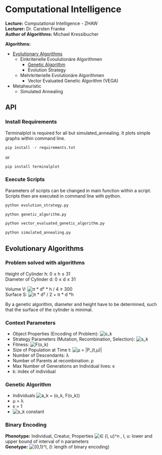 # Computational Intelligence

**Lecture:** Computational Intelligence - ZHAW  
**Lecturer:** Dr. Carsten Franke  
**Author of Algorithms:** Michael Kressibucher  

**Algorithms:**  
- [Evolutionary Algorithms](https://github.com/kressi/evolutionary-algorithms#evolutionary-algorithms)
  - Einkriterielle Evoulutionäre Algorithmen  
    - [Genetic Algorithm](https://github.com/kressi/evolutionary-algorithms#genetic-algorithm)  
    - Evolution Strategy
  - Mehrkriterielle Evolutionäre Algorithmen
    - Vector Evaluated Genetic Algorithm (VEGA)
- Metaheuristic  
  - Simulated Annealing  

## API
### Install Requirements
Terminalplot is required for all but simulated_annealing. It plots simple graphs within command line.

```zsh
pip install -r requirements.txt
```

or

```zsh
pip install terminalplot
```


### Execute Scripts
Parameters of scripts can be changed in main function within a script. Scripts then are executed in command line with python.

```sh
python evolution_strategy.py

python genetic_algorithm.py

python vector_evaluated_genetic_algorithm.py

python simulated_annealing.py
```

## Evolutionary Algorithms

### Problem solved with algorithms
Height of Cylinder h:   0 ≤ h ≤ 31  
Diameter of Cylinder d: 0 ≤ d ≤ 31  

Volume V: ![π * d² * h / 4 ≥ 300](http://mathurl.com/pqc4j8g.png)  
Surface S: ![π * d² / 2 + π * d *h](http://mathurl.com/mrsqgnw.png)  

By a genetic algorithm, diameter and height have to be determined, such that the surface of the cylinder is minimal.


### Context Parameters
- Object Properties (Encoding of Problem): ![o_k](http://mathurl.com/l2pxyl8.png)
- Strategy Parameters (Mutation, Recombination, Selection): ![s_k](http://mathurl.com/mrt835g.png)
- Fitness: ![F(o_k)](http://mathurl.com/p45qp4l.png)
- Size of Population at Time t: ![μ = |P_(t,μ)|](http://mathurl.com/m5f9k7x.png)
- Number of Descendants: λ
- Number of Parents at recombination: ρ
- Max Number of Generations an Individual lives: κ
- k: index of individual

### Genetic Algorithm
- Individuals ![a_k = (o_k, F(o_k))](http://mathurl.com/mxxd7aq.png)
- μ = λ
- κ = 1
- ![s_k](http://mathurl.com/mrt835g.png) constant

### Binary Encoding
**Phenotype:** Individual, Creatur, Properties ![∈ {l, u}^n](http://mathurl.com/mx3yovt.png) , l, u: lower and upper bound of interval of n parameters  
**Genotype:** ![{0,1}^l](http://mathurl.com/nzs2mrm.png), (l: length of binary encoding)

